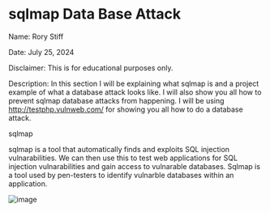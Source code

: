 # sqlmap Data Base Attack

Name: Rory Stiff


Date: July 25, 2024


Disclaimer: This is for educational purposes only.



Description: In this section I will be explaining what sqlmap is and a project example of what a database attack looks like. I will also show you all how to prevent sqlmap database attacks from happening. I will be using  http://testphp.vulnweb.com/ for showing you all how to do a
database attack.




sqlmap


sqlmap is a tool that automatically finds and exploits SQL injection vulnarabilities. We can then use this to test web applications for SQL injection vulnarabilities and gain access to vulnarable databases. Sqlmap is a  tool used by pen-testers to identify vulnarble databases within an application.



![image](https://github.com/user-attachments/assets/1a56f185-7260-44b7-9e13-0a3f5470452b)















